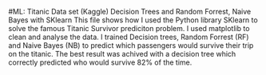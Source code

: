 #ML: Titanic Data set (Kaggle) Decision Trees and Random Forrest, Naive Bayes with SKlearn
This file shows how I used the Python library SKlearn to solve the famous Titanic Survivor prediciton problem. I used matplotlib to clean and analyse the data. I trained  Decision trees, Random Forrest (RF) and Naive Bayes (NB) to predict which passengers would survive their trip on the titanic. The best result was achived with a decision tree which correctly predicted who would survive 82% of the time. 
